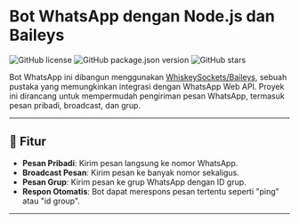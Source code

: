 # Bot WhatsApp dengan Node.js dan Baileys

![GitHub license](https://img.shields.io/badge/license-ISC-blue.svg)
![GitHub package.json version](https://img.shields.io/github/package-json/v/falehjamal/bot-whatsapp)
![GitHub stars](https://img.shields.io/github/stars/falehjamal/bot-whatsapp?style=social)

Bot WhatsApp ini dibangun menggunakan [WhiskeySockets/Baileys](https://github.com/WhiskeySockets/Baileys), sebuah pustaka yang memungkinkan integrasi dengan WhatsApp Web API. Proyek ini dirancang untuk mempermudah pengiriman pesan WhatsApp, termasuk pesan pribadi, broadcast, dan grup.

---

## 📌 Fitur

- **Pesan Pribadi**: Kirim pesan langsung ke nomor WhatsApp.
- **Broadcast Pesan**: Kirim pesan ke banyak nomor sekaligus.
- **Pesan Grup**: Kirim pesan ke grup WhatsApp dengan ID grup.
- **Respon Otomatis**: Bot dapat merespons pesan tertentu seperti "ping" atau "id group".

---
